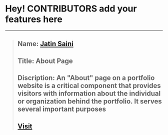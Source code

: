 
# Hey! CONTRIBUTORS add your features here
***

[comment]: <> (Only add your code or info, please don't change code another one,)

>## Name: [Jatin Saini](https://github.com/JatinSainiOO7)
>## Title: About Page
>## Discription: An "About" page on a portfolio website is a critical component that provides visitors with information about the individual or organization behind the portfolio. It serves several important purposes
>## <a href="https://squareme.si/en/" class="button">Visit</a>

[comment]: <> (Copy upper Code and change or replace information about you.
 all info are compulsory don't copy style code)
















